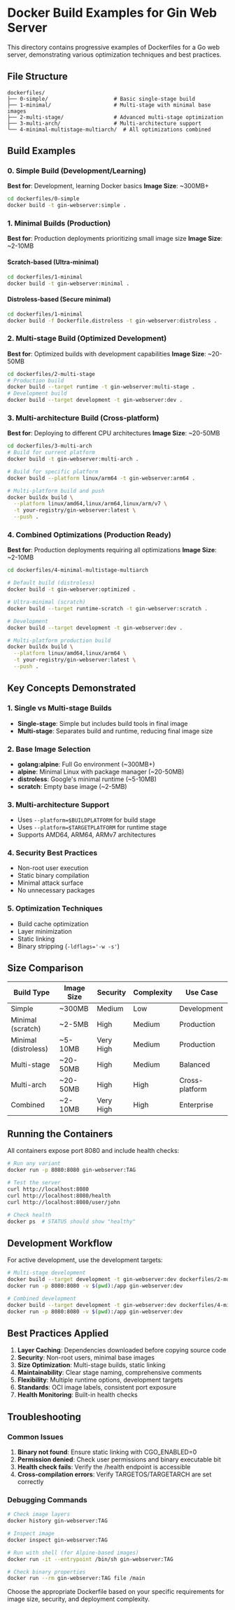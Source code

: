 # Docker Build Examples for Gin Web Server

This directory contains progressive examples of Dockerfiles for a Go web server, demonstrating various optimization techniques and best practices.

## File Structure

```
dockerfiles/
├── 0-simple/                     # Basic single-stage build
├── 1-minimal/                    # Multi-stage with minimal base images
├── 2-multi-stage/                # Advanced multi-stage optimization
├── 3-multi-arch/                 # Multi-architecture support
└── 4-minimal-multistage-multiarch/  # All optimizations combined
```

## Build Examples

### 0. Simple Build (Development/Learning)
**Best for**: Development, learning Docker basics
**Image Size**: ~300MB+

```bash
cd dockerfiles/0-simple
docker build -t gin-webserver:simple .
```

### 1. Minimal Builds (Production)
**Best for**: Production deployments prioritizing small image size
**Image Size**: ~2-10MB

#### Scratch-based (Ultra-minimal)
```bash
cd dockerfiles/1-minimal
docker build -t gin-webserver:minimal .
```

#### Distroless-based (Secure minimal)
```bash
cd dockerfiles/1-minimal
docker build -f Dockerfile.distroless -t gin-webserver:distroless .
```

### 2. Multi-stage Build (Optimized Development)
**Best for**: Optimized builds with development capabilities
**Image Size**: ~20-50MB

```bash
cd dockerfiles/2-multi-stage
# Production build
docker build --target runtime -t gin-webserver:multi-stage .
# Development build
docker build --target development -t gin-webserver:dev .
```

### 3. Multi-architecture Build (Cross-platform)
**Best for**: Deploying to different CPU architectures
**Image Size**: ~20-50MB

```bash
cd dockerfiles/3-multi-arch
# Build for current platform
docker build -t gin-webserver:multi-arch .

# Build for specific platform
docker build --platform linux/arm64 -t gin-webserver:arm64 .

# Multi-platform build and push
docker buildx build \
  --platform linux/amd64,linux/arm64,linux/arm/v7 \
  -t your-registry/gin-webserver:latest \
  --push .
```

### 4. Combined Optimizations (Production Ready)
**Best for**: Production deployments requiring all optimizations
**Image Size**: ~2-10MB

```bash
cd dockerfiles/4-minimal-multistage-multiarch

# Default build (distroless)
docker build -t gin-webserver:optimized .

# Ultra-minimal (scratch)
docker build --target runtime-scratch -t gin-webserver:scratch .

# Development
docker build --target development -t gin-webserver:dev .

# Multi-platform production build
docker buildx build \
  --platform linux/amd64,linux/arm64 \
  -t your-registry/gin-webserver:latest \
  --push .
```

## Key Concepts Demonstrated

### 1. Single vs Multi-stage Builds
- **Single-stage**: Simple but includes build tools in final image
- **Multi-stage**: Separates build and runtime, reducing final image size

### 2. Base Image Selection
- **golang:alpine**: Full Go environment (~300MB+)
- **alpine**: Minimal Linux with package manager (~20-50MB)
- **distroless**: Google's minimal runtime (~5-10MB)
- **scratch**: Empty base image (~2-5MB)

### 3. Multi-architecture Support
- Uses `--platform=$BUILDPLATFORM` for build stage
- Uses `--platform=$TARGETPLATFORM` for runtime stage
- Supports AMD64, ARM64, ARMv7 architectures

### 4. Security Best Practices
- Non-root user execution
- Static binary compilation
- Minimal attack surface
- No unnecessary packages

### 5. Optimization Techniques
- Build cache optimization
- Layer minimization
- Static linking
- Binary stripping (`-ldflags='-w -s'`)

## Size Comparison

| Build Type | Image Size | Security | Complexity | Use Case |
|------------|------------|----------|------------|----------|
| Simple | ~300MB | Medium | Low | Development |
| Minimal (scratch) | ~2-5MB | High | Medium | Production |
| Minimal (distroless) | ~5-10MB | Very High | Medium | Production |
| Multi-stage | ~20-50MB | High | Medium | Balanced |
| Multi-arch | ~20-50MB | High | High | Cross-platform |
| Combined | ~2-10MB | Very High | High | Enterprise |

## Running the Containers

All containers expose port 8080 and include health checks:

```bash
# Run any variant
docker run -p 8080:8080 gin-webserver:TAG

# Test the server
curl http://localhost:8080
curl http://localhost:8080/health
curl http://localhost:8080/user/john

# Check health
docker ps  # STATUS should show "healthy"
```

## Development Workflow

For active development, use the development targets:

```bash
# Multi-stage development
docker build --target development -t gin-webserver:dev dockerfiles/2-multi-stage
docker run -p 8080:8080 -v $(pwd):/app gin-webserver:dev

# Combined development
docker build --target development -t gin-webserver:dev dockerfiles/4-minimal-multistage-multiarch
docker run -p 8080:8080 -v $(pwd):/app gin-webserver:dev
```

## Best Practices Applied

1. **Layer Caching**: Dependencies downloaded before copying source code
2. **Security**: Non-root users, minimal base images
3. **Size Optimization**: Multi-stage builds, static linking
4. **Maintainability**: Clear stage naming, comprehensive comments
5. **Flexibility**: Multiple runtime options, development targets
6. **Standards**: OCI image labels, consistent port exposure
7. **Health Monitoring**: Built-in health checks

## Troubleshooting

### Common Issues

1. **Binary not found**: Ensure static linking with CGO_ENABLED=0
2. **Permission denied**: Check user permissions and binary executable bit
3. **Health check fails**: Verify the /health endpoint is accessible
4. **Cross-compilation errors**: Verify TARGETOS/TARGETARCH are set correctly

### Debugging Commands

```bash
# Check image layers
docker history gin-webserver:TAG

# Inspect image
docker inspect gin-webserver:TAG

# Run with shell (for Alpine-based images)
docker run -it --entrypoint /bin/sh gin-webserver:TAG

# Check binary properties
docker run --rm gin-webserver:TAG file /main
```

Choose the appropriate Dockerfile based on your specific requirements for image size, security, and deployment complexity.
